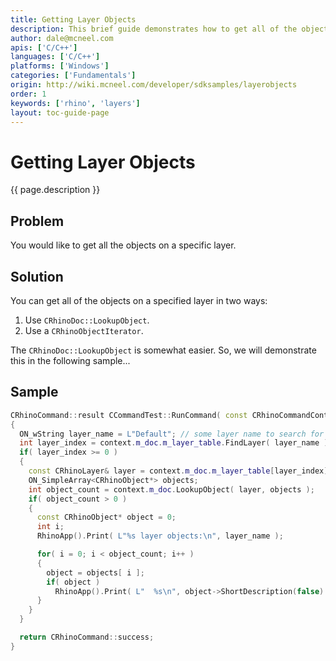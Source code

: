 ```yaml
---
title: Getting Layer Objects
description: This brief guide demonstrates how to get all of the objects on a layer using C/C++.
author: dale@mcneel.com
apis: ['C/C++']
languages: ['C/C++']
platforms: ['Windows']
categories: ['Fundamentals']
origin: http://wiki.mcneel.com/developer/sdksamples/layerobjects
order: 1
keywords: ['rhino', 'layers']
layout: toc-guide-page
---
```


# Getting Layer Objects

{{ page.description }}

## Problem

You would like to get all the objects on a specific layer.

## Solution

You can get all of the objects on a specified layer in two ways:

1. Use `CRhinoDoc::LookupObject`.
1. Use a `CRhinoObjectIterator`.

The `CRhinoDoc::LookupObject` is somewhat easier.  So, we will demonstrate this in the following sample...

## Sample

```cpp
CRhinoCommand::result CCommandTest::RunCommand( const CRhinoCommandContext& context )
{
  ON_wString layer_name = L"Default"; // some layer name to search for
  int layer_index = context.m_doc.m_layer_table.FindLayer( layer_name );
  if( layer_index >= 0 )
  {
    const CRhinoLayer& layer = context.m_doc.m_layer_table[layer_index];
    ON_SimpleArray<CRhinoObject*> objects;
    int object_count = context.m_doc.LookupObject( layer, objects );
    if( object_count > 0 )
    {
      const CRhinoObject* object = 0;
      int i;
      RhinoApp().Print( L"%s layer objects:\n", layer_name );

      for( i = 0; i < object_count; i++ )
      {
        object = objects[ i ];
        if( object )
          RhinoApp().Print( L"  %s\n", object->ShortDescription(false) );
      }
    }
  }

  return CRhinoCommand::success;
}
```
